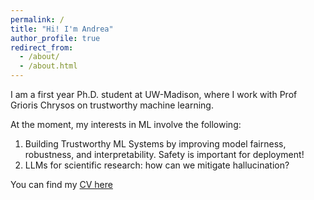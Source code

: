 ```yaml
---
permalink: /
title: "Hi! I'm Andrea"
author_profile: true
redirect_from:
  - /about/
  - /about.html
---
```


I am a first year Ph.D. student at UW-Madison, where I work with Prof Grioris Chrysos on trustworthy machine learning. 

At the moment, my interests in ML involve the following:

1. Building Trustworthy ML Systems by improving model fairness, robustness, and interpretability. Safety is important for deployment!
2. LLMs for scientific research: how can we mitigate hallucination?

You can find my [CV here](files/Andrea_Resume.pdf)

